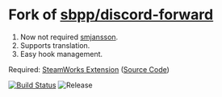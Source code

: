 # Fork of [sbpp/discord-forward](https://github.com/sbpp/discord-forward)

1.  Now not required [smjansson](https://github.com/thraaawn/SMJansson/).
2.  Supports translation.
3.  Easy hook management.

Required: [SteamWorks Extension](http://users.alliedmods.net/~kyles/builds/SteamWorks/) ([Source Code](https://github.com/KyleSanderson/SteamWorks))

[![Build Status](https://travis-ci.org/TheByKotik/sbpp_discord.svg?branch=master)](https://travis-ci.org/TheByKotik/sbpp_discord)
![Release](https://img.shields.io/github/release/TheByKotik/sbpp_discord.svg)
